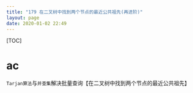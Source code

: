 ```yaml
---
title: "179 在二叉树中找到两个节点的最近公共祖先(再进阶)"
layout: page
date: 2020-01-02 22:49
---
```


[TOC]

# ac

`Tarjan算法`与`并查集`解决批量查询【在二叉树中找到两个节点的最近公共祖先】

```java

```
